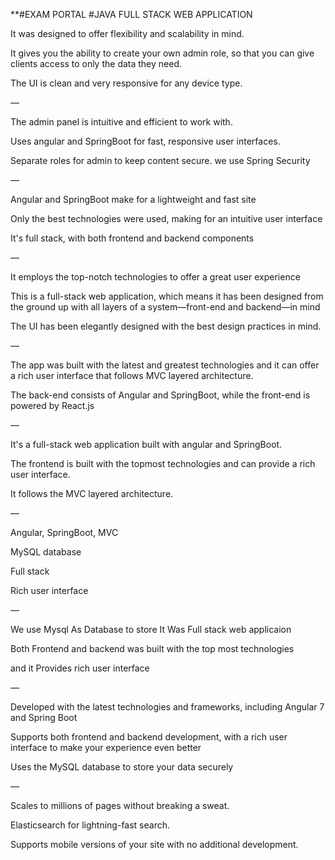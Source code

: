 **#EXAM PORTAL
 #JAVA FULL STACK WEB APPLICATION


It was designed to offer flexibility and scalability in mind.

It gives you the ability to create your own admin role, so that you can give clients access to only the data they need.

The UI is clean and very responsive for any device type.

—

The admin panel is intuitive and efficient to work with.

Uses angular and SpringBoot for fast, responsive user interfaces.

Separate roles for admin to keep content secure. we use Spring Security

—

Angular and SpringBoot make for a lightweight and fast site

Only the best technologies were used, making for an intuitive user interface

It's full stack, with both frontend and backend components

—

It employs the top-notch technologies to offer a great user experience

This is a full-stack web application, which means it has been designed from the ground up with all layers of a system—front-end and backend—in mind

The UI has been elegantly designed with the best design practices in mind.

—

The app was built with the latest and greatest technologies and it can offer a rich user interface that follows MVC layered architecture.

The back-end consists of Angular and SpringBoot, while the front-end is powered by React.js

—

It's a full-stack web application built with angular and SpringBoot.

The frontend is built with the topmost technologies and can provide a rich user interface.

It follows the MVC layered architecture.

—

Angular, SpringBoot, MVC

MySQL database

Full stack

Rich user interface

—

We use Mysql As Database to store It Was Full stack web applicaion

Both Frontend and backend was built with the top most technologies

and it Provides rich user interface

—

Developed with the latest technologies and frameworks, including Angular 7 and Spring Boot

Supports both frontend and backend development, with a rich user interface to make your experience even better

Uses the MySQL database to store your data securely

—

Scales to millions of pages without breaking a sweat.

Elasticsearch for lightning-fast search.

Supports mobile versions of your site with no additional development.
